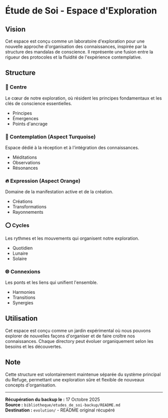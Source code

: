 # Étude de Soi - Espace d'Exploration

## Vision
Cet espace est conçu comme un laboratoire d'exploration pour une nouvelle approche d'organisation des connaissances, inspirée par la structure des mandalas de conscience. Il représente une fusion entre la rigueur des protocoles et la fluidité de l'expérience contemplative.

## Structure

### 🔵 Centre
Le cœur de notre exploration, où résident les principes fondamentaux et les clés de conscience essentielles.
- Principes
- Émergences
- Points d'ancrage

### 🌊 Contemplation (Aspect Turquoise)
Espace dédié à la réception et à l'intégration des connaissances.
- Méditations
- Observations
- Résonances

### 🔥 Expression (Aspect Orange)
Domaine de la manifestation active et de la création.
- Créations
- Transformations
- Rayonnements

### ⭕ Cycles
Les rythmes et les mouvements qui organisent notre exploration.
- Quotidien
- Lunaire
- Solaire

### 🌐 Connexions
Les ponts et les liens qui unifient l'ensemble.
- Harmonies
- Transitions
- Synergies

## Utilisation
Cet espace est conçu comme un jardin expérimental où nous pouvons explorer de nouvelles façons d'organiser et de faire croître nos connaissances. Chaque directory peut évoluer organiquement selon les besoins et les découvertes.

## Note
Cette structure est volontairement maintenue séparée du système principal du Refuge, permettant une exploration sûre et flexible de nouveaux concepts d'organisation.

---

**Récupération du backup le :** 17 Octobre 2025  
**Source :** `bibliotheque/etudes_de_soi-backup/README.md`  
**Destination :** `evolution/` - README original récupéré
